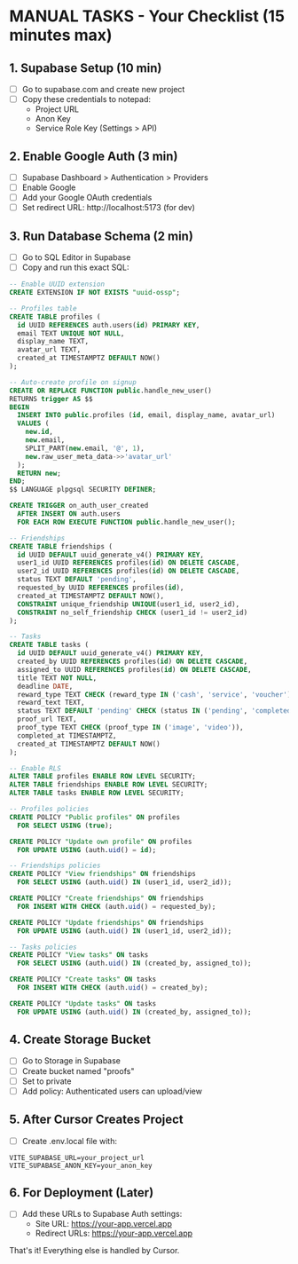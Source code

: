 # MANUAL TASKS - Your Checklist (15 minutes max)

## 1. Supabase Setup (10 min)
- [ ] Go to supabase.com and create new project
- [ ] Copy these credentials to notepad:
  - Project URL
  - Anon Key
  - Service Role Key (Settings > API)

## 2. Enable Google Auth (3 min)
- [ ] Supabase Dashboard > Authentication > Providers
- [ ] Enable Google
- [ ] Add your Google OAuth credentials
- [ ] Set redirect URL: http://localhost:5173 (for dev)

## 3. Run Database Schema (2 min)
- [ ] Go to SQL Editor in Supabase
- [ ] Copy and run this exact SQL:

```sql
-- Enable UUID extension
CREATE EXTENSION IF NOT EXISTS "uuid-ossp";

-- Profiles table
CREATE TABLE profiles (
  id UUID REFERENCES auth.users(id) PRIMARY KEY,
  email TEXT UNIQUE NOT NULL,
  display_name TEXT,
  avatar_url TEXT,
  created_at TIMESTAMPTZ DEFAULT NOW()
);

-- Auto-create profile on signup
CREATE OR REPLACE FUNCTION public.handle_new_user()
RETURNS trigger AS $$
BEGIN
  INSERT INTO public.profiles (id, email, display_name, avatar_url)
  VALUES (
    new.id, 
    new.email,
    SPLIT_PART(new.email, '@', 1),
    new.raw_user_meta_data->>'avatar_url'
  );
  RETURN new;
END;
$$ LANGUAGE plpgsql SECURITY DEFINER;

CREATE TRIGGER on_auth_user_created
  AFTER INSERT ON auth.users
  FOR EACH ROW EXECUTE FUNCTION public.handle_new_user();

-- Friendships
CREATE TABLE friendships (
  id UUID DEFAULT uuid_generate_v4() PRIMARY KEY,
  user1_id UUID REFERENCES profiles(id) ON DELETE CASCADE,
  user2_id UUID REFERENCES profiles(id) ON DELETE CASCADE,
  status TEXT DEFAULT 'pending',
  requested_by UUID REFERENCES profiles(id),
  created_at TIMESTAMPTZ DEFAULT NOW(),
  CONSTRAINT unique_friendship UNIQUE(user1_id, user2_id),
  CONSTRAINT no_self_friendship CHECK (user1_id != user2_id)
);

-- Tasks
CREATE TABLE tasks (
  id UUID DEFAULT uuid_generate_v4() PRIMARY KEY,
  created_by UUID REFERENCES profiles(id) ON DELETE CASCADE,
  assigned_to UUID REFERENCES profiles(id) ON DELETE CASCADE,
  title TEXT NOT NULL,
  deadline DATE,
  reward_type TEXT CHECK (reward_type IN ('cash', 'service', 'voucher')),
  reward_text TEXT,
  status TEXT DEFAULT 'pending' CHECK (status IN ('pending', 'completed')),
  proof_url TEXT,
  proof_type TEXT CHECK (proof_type IN ('image', 'video')),
  completed_at TIMESTAMPTZ,
  created_at TIMESTAMPTZ DEFAULT NOW()
);

-- Enable RLS
ALTER TABLE profiles ENABLE ROW LEVEL SECURITY;
ALTER TABLE friendships ENABLE ROW LEVEL SECURITY;
ALTER TABLE tasks ENABLE ROW LEVEL SECURITY;

-- Profiles policies
CREATE POLICY "Public profiles" ON profiles
  FOR SELECT USING (true);

CREATE POLICY "Update own profile" ON profiles
  FOR UPDATE USING (auth.uid() = id);

-- Friendships policies  
CREATE POLICY "View friendships" ON friendships
  FOR SELECT USING (auth.uid() IN (user1_id, user2_id));

CREATE POLICY "Create friendships" ON friendships
  FOR INSERT WITH CHECK (auth.uid() = requested_by);

CREATE POLICY "Update friendships" ON friendships
  FOR UPDATE USING (auth.uid() IN (user1_id, user2_id));

-- Tasks policies
CREATE POLICY "View tasks" ON tasks
  FOR SELECT USING (auth.uid() IN (created_by, assigned_to));

CREATE POLICY "Create tasks" ON tasks
  FOR INSERT WITH CHECK (auth.uid() = created_by);

CREATE POLICY "Update tasks" ON tasks
  FOR UPDATE USING (auth.uid() IN (created_by, assigned_to));
```

## 4. Create Storage Bucket
- [ ] Go to Storage in Supabase
- [ ] Create bucket named "proofs"
- [ ] Set to private
- [ ] Add policy: Authenticated users can upload/view

## 5. After Cursor Creates Project
- [ ] Create .env.local file with:
```
VITE_SUPABASE_URL=your_project_url
VITE_SUPABASE_ANON_KEY=your_anon_key
```

## 6. For Deployment (Later)
- [ ] Add these URLs to Supabase Auth settings:
  - Site URL: https://your-app.vercel.app
  - Redirect URLs: https://your-app.vercel.app

That's it! Everything else is handled by Cursor.